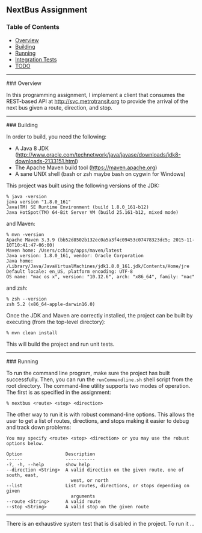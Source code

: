 ## NextBus Assignment

### Table of Contents
- [Overview](#overview)
- [Building](#building)
- [Running](#running)
- [Integration Tests](#tests)
- [TODO](#todo)

***
<div id="overview"/>
### Overview

In this programming assignment, I implement a client that consumes the REST-based API at http://svc.metrotransit.org to provide the arrival of the next bus given a route, direction, and stop.

***
<div id="building"/>
### Building

In order to build, you need the following:

* A Java 8 JDK (http://www.oracle.com/technetwork/java/javase/downloads/jdk8-downloads-2133151.html)
* The Apache Maven build tool (https://maven.apache.org)
* A sane UNIX shell (bash or zsh maybe bash on cygwin for Windows)

This project was built using the following versions of the JDK:

    % java -version
    java version "1.8.0_161"
    Java(TM) SE Runtime Environment (build 1.8.0_161-b12)
    Java HotSpot(TM) 64-Bit Server VM (build 25.161-b12, mixed mode)

and Maven:

    % mvn -version
    Apache Maven 3.3.9 (bb52d8502b132ec0a5a3f4c09453c07478323dc5; 2015-11-10T10:41:47-06:00)
    Maven home: /Users/cching/apps/maven/latest
    Java version: 1.8.0_161, vendor: Oracle Corporation
    Java home: /Library/Java/JavaVirtualMachines/jdk1.8.0_161.jdk/Contents/Home/jre
    Default locale: en_US, platform encoding: UTF-8
    OS name: "mac os x", version: "10.12.6", arch: "x86_64", family: "mac"

and zsh:

    % zsh --version
    zsh 5.2 (x86_64-apple-darwin16.0)

Once the JDK and Maven are correctly installed, the project can be built by executing (from the top-level directory):

    % mvn clean install

This will build the project and run unit tests.

***
<div id="running"/>
### Running

To run the command line program, make sure the project has built successfully.  Then, you can run the `runCommandline.sh` shell script from the root directory.  The command-line utility supports two modes of operation.  The first is as specified in the assignment:

    % nextbus <route> <stop> <direction>

The other way to run it is with robust command-line options.  This allows the user to get a list of routes, directions, and stops making it easier to debug and track down problems:

    You may specify <route> <stop> <direction> or you may use the robust options below.

    Option                Description
    ------                -----------
    -?, -h, --help        show help
    --direction <String>  A valid direction on the given route, one of south, east,
                            west, or north
    --list                List routes, directions, or stops depending on given
                            arguments
    --route <String>      A valid route
    --stop <String>       A valid stop on the given route

***
<div id="System Test"
### System Test

There is an exhaustive system test that is disabled in the project.  To run it ...
